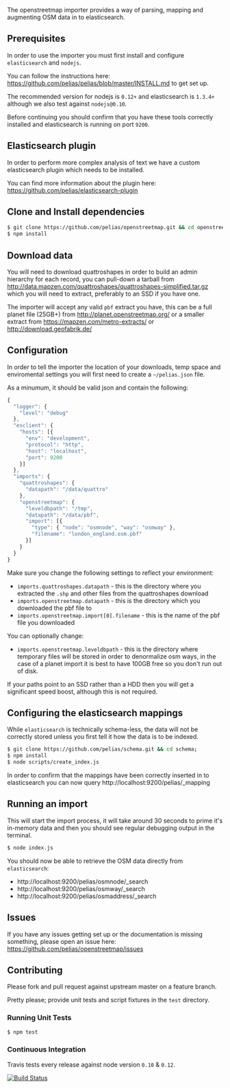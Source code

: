 
The openstreetmap importer provides a way of parsing, mapping and augmenting OSM data in to elasticsearch.

## Prerequisites

In order to use the importer you must first install and configure `elasticsearch` and `nodejs`.

You can follow the instructions here: https://github.com/pelias/pelias/blob/master/INSTALL.md to get set up.

The recommended version for nodejs is `0.12+` and elasticsearch is `1.3.4+` although we also test against `nodejs@0.10`.

Before continuing you should confirm that you have these tools correctly installed and elasticsearch is running on port `9200`.

## Elasticsearch plugin

In order to perform more complex analysis of text we have a custom elasticsearch plugin which needs to be installed.

You can find more information about the plugin here: https://github.com/pelias/elasticsearch-plugin

## Clone and Install dependencies

```bash
$ git clone https://github.com/pelias/openstreetmap.git && cd openstreetmap;
$ npm install
```

## Download data

You will need to download quattroshapes in order to build an admin hierarchy for each record, you can pull-down a tarball from http://data.mapzen.com/quattroshapes/quattroshapes-simplified.tar.gz which you will need to extract, preferably to an SSD if you have one. 

The importer will accept any valid `pbf` extract you have, this can be a full planet file (25GB+) from http://planet.openstreetmap.org/ or a smaller extract from https://mapzen.com/metro-extracts/ or http://download.geofabrik.de/

## Configuration

In order to tell the importer the location of your downloads, temp space and enviromental settings you will first need to create a `~/pelias.json` file.

As a minumum, it should be valid json and contain the following:

```javascript
{
  "logger": {
    "level": "debug"
  },
  "esclient": {
    "hosts": [{
      "env": "development",
      "protocol": "http",
      "host": "localhost",
      "port": 9200
    }]
  },
  "imports": {
    "quattroshapes": {
      "datapath": "/data/quattro"
    },
    "openstreetmap": {
      "leveldbpath": "/tmp",
      "datapath": "/data/pbf",
      "import": [{
        "type": { "node": "osmnode", "way": "osmway" },
        "filename": "london_england.osm.pbf"
      }]
    }
  }
}
```

Make sure you change the following settings to reflect your environment:

- `imports.quattroshapes.datapath` - this is the directory where you extracted the `.shp` and other files from the quattroshapes download
- `imports.openstreetmap.datapath` - this is the directory which you downloaded the pbf file to
- `imports.openstreetmap.import[0].filename` - this is the name of the pbf file you downloaded

You can optionally change:

- `imports.openstreetmap.leveldbpath` - this is the directory where temporary files will be stored in order to denormalize osm ways, in the case of a planet import it is best to have 100GB free so you don't run out of disk.

If your paths point to an SSD rather than a HDD then you will get a significant speed boost, although this is not required.

## Configuring the elasticsearch mappings

While `elasticsearch` is technically schema-less, the data will not be correctly stored unless you first tell it how the data is to be indexed.

```bash
$ git clone https://github.com/pelias/schema.git && cd schema;
$ npm install
$ node scripts/create_index.js
```

In order to confirm that the mappings have been correctly inserted in to elasticsearch you can now query http://localhost:9200/pelias/_mapping

## Running an import

This will start the import process, it will take around 30 seconds to prime it's in-memory data and then you should see regular debugging output in the terminal.

```bash
$ node index.js
```

You should now be able to retrieve the OSM data directly from `elasticsearch`:
- http://localhost:9200/pelias/osmnode/_search
- http://localhost:9200/pelias/osmway/_search
- http://localhost:9200/pelias/osmaddress/_search

## Issues

If you have any issues getting set up or the documentation is missing something, please open an issue here: https://github.com/pelias/openstreetmap/issues

## Contributing

Please fork and pull request against upstream master on a feature branch.

Pretty please; provide unit tests and script fixtures in the `test` directory.

### Running Unit Tests

```bash
$ npm test
```

### Continuous Integration

Travis tests every release against node version `0.10` & `0.12`.

[![Build Status](https://travis-ci.org/pelias/openstreetmap.png?branch=master)](https://travis-ci.org/pelias/openstreetmap)